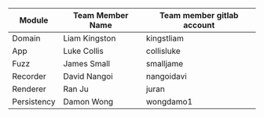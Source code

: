| Module      | Team Member Name | Team member gitlab account  |
|-------------|--------------|---------------|
| Domain      | Liam Kingston| kingstliam    |
| App         | Luke Collis  | collisluke    |
| Fuzz        | James Small  | smalljame     |
| Recorder    | David Nangoi | nangoidavi    |
| Renderer    | Ran Ju       | juran         |
| Persistency | Damon Wong   |  wongdamo1    |